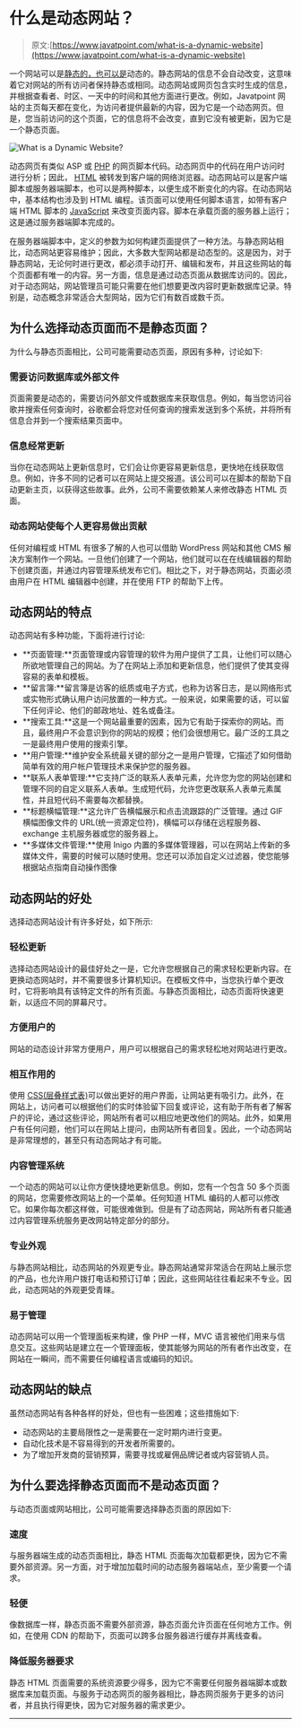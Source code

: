 # 什么是动态网站？

> 原文:[https://www.javatpoint.com/what-is-a-dynamic-website](https://www.javatpoint.com/what-is-a-dynamic-website)

一个网站可以是[静态的，也可以是](https://www.javatpoint.com/website-static-vs-dynamic)动态的。静态网站的信息不会自动改变，这意味着它对网站的所有访问者保持静态或相同。动态网站或网页包含实时生成的信息，并根据查看者、时区、一天中的时间和其他方面进行更改。例如，Javatpoint 网站的主页每天都在变化，为访问者提供最新的内容，因为它是一个动态网页。但是，您当前访问的这个页面，它的信息将不会改变，直到它没有被更新，因为它是一个静态页面。

![What is a Dynamic Website?](../Images/123bf5fefccc84ba4109e53e10155467.png)

动态网页有类似 ASP 或 [PHP](https://www.javatpoint.com/php-tutorial) 的网页脚本代码。动态网页中的代码在用户访问时进行分析；因此， [HTML](https://www.javatpoint.com/html-tutorial) 被转发到客户端的网络浏览器。动态网站可以是客户端脚本或服务器端脚本，也可以是两种脚本，以便生成不断变化的内容。在动态网站中，基本结构也涉及到 HTML 编程。该页面可以使用任何脚本语言，如带有客户端 HTML 脚本的 [JavaScript](https://www.javatpoint.com/javascript-tutorial) 来改变页面内容。脚本在承载页面的服务器上运行；这是通过服务器端脚本完成的。

在服务器端脚本中，定义的参数为如何构建页面提供了一种方法。与静态网站相比，动态网站更容易维护；因此，大多数大型网站都是动态型的。这是因为，对于静态网站，无论何时进行更改，都必须手动打开、编辑和发布，并且这些网站的每个页面都有唯一的内容。另一方面，信息是通过动态页面从数据库访问的。因此，对于动态网站，网站管理员可能只需要在他们想要更改内容时更新数据库记录。特别是，动态概念非常适合大型网站，因为它们有数百或数千页。

## 为什么选择动态页面而不是静态页面？

为什么与静态页面相比，公司可能需要动态页面，原因有多种，讨论如下:

### 需要访问数据库或外部文件

页面需要是动态的，需要访问外部文件或数据库来获取信息。例如，每当您访问谷歌并搜索任何查询时，谷歌都会将您对任何查询的搜索发送到多个系统，并将所有信息合并到一个搜索结果页面中。

### 信息经常更新

当你在动态网站上更新信息时，它们会让你更容易更新信息，更快地在线获取信息。例如，许多不同的记者可以在网站上提交报道。该公司可以在脚本的帮助下自动更新主页，以获得这些故事。此外，公司不需要依赖某人来修改静态 HTML 页面。

### 动态网站使每个人更容易做出贡献

任何对编程或 HTML 有很多了解的人也可以借助 WordPress 网站和其他 CMS 解决方案制作一个网站。一旦他们创建了一个网站，他们就可以在在线编辑器的帮助下创建页面，并通过内容管理系统发布它们。相比之下，对于静态网站，页面必须由用户在 HTML 编辑器中创建，并在使用 FTP 的帮助下上传。

## 动态网站的特点

动态网站有多种功能，下面将进行讨论:

*   **页面管理:**页面管理或内容管理的软件为用户提供了工具，让他们可以随心所欲地管理自己的网站。为了在网站上添加和更新信息，他们提供了使其变得容易的表单和模板。
*   **留言簿:**留言簿是访客的纸质或电子方式，也称为访客日志，是以网络形式或实物形式确认用户访问放置的一种方式。一般来说，如果需要的话，可以留下任何评论、他们的邮政地址、姓名或备注。
*   **搜索工具:**这是一个网站最重要的因素，因为它有助于探索你的网站。而且，最终用户不会意识到你的网站的规模；他们会很想用它。最广泛的工具之一是最终用户使用的搜索引擎。
*   **用户管理:**维护安全系统最关键的部分之一是用户管理，它描述了如何借助简单有效的用户帐户管理技术来保护您的服务器。
*   **联系人表单管理:**它支持广泛的联系人表单元素，允许您为您的网站创建和管理不同的自定义联系人表单。生成短代码，允许您更改联系人表单元素属性，并且短代码不需要每次都替换。
*   **标题横幅管理:**这允许广告横幅展示和点击流跟踪的广泛管理。通过 GIF 横幅图像文件的 URL(统一资源定位符)，横幅可以存储在远程服务器、exchange 主机服务器或您的服务器上。
*   **多媒体文件管理:**使用 Inigo 内置的多媒体管理器，可以在网站上传新的多媒体文件，需要的时候可以随时使用。您还可以添加自定义过滤器，使您能够根据站点指南自动操作图像

## 动态网站的好处

选择动态网站设计有许多好处，如下所示:

### 轻松更新

选择动态网站设计的最佳好处之一是，它允许您根据自己的需求轻松更新内容。在更换动态网站时，并不需要很多计算机知识。在模板文件中，当您执行单个更改时，它将影响具有该特定文件的所有页面。与静态页面相比，动态页面将快速更新，以适应不同的屏幕尺寸。

### 方便用户的

网站的动态设计非常方便用户，用户可以根据自己的需求轻松地对网站进行更改。

### 相互作用的

使用 [CSS(层叠样式表)](https://www.javatpoint.com/css-tutorial)可以做出更好的用户界面，让网站更有吸引力。此外，在网站上，访问者可以根据他们的实时体验留下回复或评论，这有助于所有者了解客户的评论，通过这些评论，网站所有者可以相应地更改他们的网站。此外，如果用户有任何问题，他们可以在网站上提问，由网站所有者回复。因此，一个动态网站是非常理想的，甚至只有动态网站才有可能。

### 内容管理系统

一个动态的网站可以让你方便快捷地更新信息。例如，您有一个包含 50 多个页面的网站，您需要修改网站上的一个菜单。任何知道 HTML 编码的人都可以修改它。如果你每次都这样做，可能很难做到。但是有了动态网站，网站所有者只能通过内容管理系统服务更改网站特定部分的部分。

### 专业外观

与静态网站相比，动态网站的外观更专业。静态网站通常非常适合在网站上展示您的产品，也允许用户拨打电话和预订订单；因此，这些网站往往看起来不专业。因此，动态网站的外观更受青睐。

### 易于管理

动态网站可以用一个管理面板来构建，像 PHP 一样，MVC 语言被他们用来与信息交互。这些网站是建立在一个管理面板，使其能够为网站的所有者作出改变，在网站在一瞬间，而不需要任何编程语言或编码的知识。

## 动态网站的缺点

虽然动态网站有各种各样的好处，但也有一些困难；这些措施如下:

*   动态网站的主要局限性之一是需要在一定时期内进行变更。
*   自动化技术是不容易得到的开发者所需要的。
*   为了增加开发商的营销预算，需要寻找或雇佣品牌记者或内容营销人员。

## 为什么要选择静态页面而不是动态页面？

与动态页面或网站相比，公司可能需要选择静态页面的原因如下:

### 速度

与服务器端生成的动态页面相比，静态 HTML 页面每次加载都更快，因为它不需要外部资源。另一方面，对于增加加载时间的动态服务器端站点，至少需要一个请求。

### 轻便

像数据库一样，静态页面不需要外部资源，静态页面允许页面在任何地方工作。例如，在使用 CDN 的帮助下，页面可以跨多台服务器进行缓存并离线查看。

### 降低服务器要求

静态 HTML 页面需要的系统资源要少得多，因为它不需要任何服务器端脚本或数据库来加载页面。与服务于动态网页的服务器相比，静态网页服务于更多的访问者，并且执行得更快，因为它对服务器的需求更少。

* * *